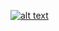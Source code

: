 [![alt text](https://github.com/noahrizika/ogrades/blob/main/assets/readme-image.png?raw=true)](https://o-grades.com/)
